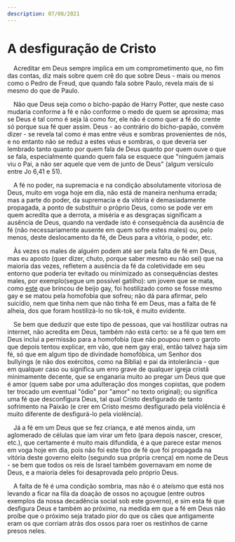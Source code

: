 ```yaml
---
description: 07/08/2021
---
```


# A desfiguração de Cristo
    
<p>&emsp;Acreditar em Deus sempre implica em um comprometimento que, no fim das contas, diz mais sobre quem crê do que sobre Deus - mais ou menos como o Pedro de Freud, que quando fala sobre Paulo, revela mais de si mesmo do que de Paulo.</p>
<p>&emsp;Não que Deus seja como o bicho-papão de Harry Potter, que neste caso mudaria conforme a fé e não conforme o medo de quem se aproxima; mas se Deus é tal       como é seja lá como for, ele não é como quer a fé do crente só porque sua fé quer assim. Deus - ao contrário do bicho-papão, convém dizer - se revela tal       como é mas entre véus e sombras provenientes de nós, e no entanto não se reduz a estes véus e sombras, o que deveria ser lembrado tanto quanto por quem fala       de Deus quanto por quem ouve o que se fala, especialmente quando quem fala se esquece que "ninguém jamais viu o Pai, a não ser aquele que vem de junto de       Deus" (algum versículo entre Jo 6,41 e 51).</p>
<p>&emsp;A fé no poder, na supremacia e na condição absolutamente vitoriosa de Deus, muito em voga hoje em dia, não está de maneira nenhuma errada; mas a parte do       poder, da supremacia e da vitória é demasiadamente propagada, a ponto de substituir o próprio Deus, como se pode ver em quem acredita que a derrota, a       miséria e as desgraças significam a ausência de Deus, quando na verdade isto é consequência da ausência de fé (não necessariamente ausente em quem sofre       estes males) ou, pelo menos, deste deslocamento da fé, de Deus para a vitória, o poder, etc.</p>
<p>&emsp;Às vezes os males de alguém podem até ser pela falta de fé em Deus, mas eu aposto (quer dizer, chuto, porque saber mesmo eu não sei) que na maioria das     vezes, refletem a ausência da fé da coletividade em seu entorno que poderia ter evitado ou minimizado as consequências destes males, por exemplo(segue um       possível gatilho): um jovem que se mata, como <a href="https://revistaforum.com.br/noticias/homofobia-lucas-sucidio/" target="_blank">este</a> que brincou de       beijo gay, foi hostilizado como se fosse mesmo gay e se matou pela homofobia que sofreu; não dá para afirmar, pelo suicídio, nem que tinha nem que não tinha       fé em Deus, mas a falta de fé alheia, dos que foram hostilizá-lo no tik-tok, é muito evidente.</p>
<p>&emsp;Se bem que deduzir que este tipo de pessoas, que vai hostilizar outras na internet, não acredita em Deus, também não está certo: se a fé que tem em Deus       inclui a permissão para a homofobia (que não poupou nem o garoto que depois tentou explicar, em vão, que nem gay era), então talvez haja sim fé, só que em       algum tipo de divindade homofóbica, um Senhor dos bullyings (e não dos exércitos, como na Bíblia) e pai da intolerância - que em qualquer caso ou significa       um erro grave de qualquer igreja cristã minimamente decente, que se enganaria muito ao pregar um Deus que que é amor (quem sabe por uma adulteração dos       monges copistas, que podem ter trocado um eventual "ódio" por "amor" no texto original); ou significa uma fé que desconfigura Deus, tal qual Cristo       desfigurado de tanto sofrimento na Paixão (e crer em Cristo mesmo desfigurado pela violência é muito diferente de desfigurá-lo pela violência).</p>
<p>&emsp;Já a fé em um Deus que se fez criança, e até menos ainda, um aglomerado de células que iam virar um feto (para depois nascer, crescer, etc.), que       certamente é muito mais difundida, é a que parece estar menos em voga hoje em dia, pois não foi este tipo de fé que foi propagada na vitória deste governo       eleito (segundo sua própria crença) em nome de Deus - se bem que todos os reis de Israel também governavam em nome de Deus, e a maioria deles foi       desaprovada pelo próprio Deus.</p>
<p>&emsp;A falta de fé é uma condição sombria, mas não é o ateísmo que está nos levando a ficar na fila da doação de ossos no açougue (entre outros exemplos da       nossa decadência social sob este governo), e sim  esta fé que desfigura Deus e também ao próximo, na medida em que a fé em Deus não proíbe que o próximo       seja tratado pior do que os cães que antigamente eram os que corriam atrás dos ossos para roer os restinhos de carne presos neles.</p>
